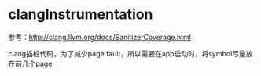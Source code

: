 # clangInstrumentation

参考：http://clang.llvm.org/docs/SanitizerCoverage.html

clang插桩代码，为了减少page fault，所以需要在app启动时，将symbol尽量放在前几个page
